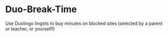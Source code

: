 # Duo-Break-Time
Use Duolingo lingots to buy minutes on blocked sites (selected by a parent or teacher, or yourself!)
